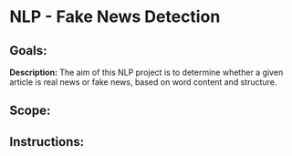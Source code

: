 # NLP - Fake News Detection

## Goals:
**Description:** The aim of this NLP project is to determine whether a given article is real news or fake news, based on word content and structure.

## Scope:

## Instructions:


